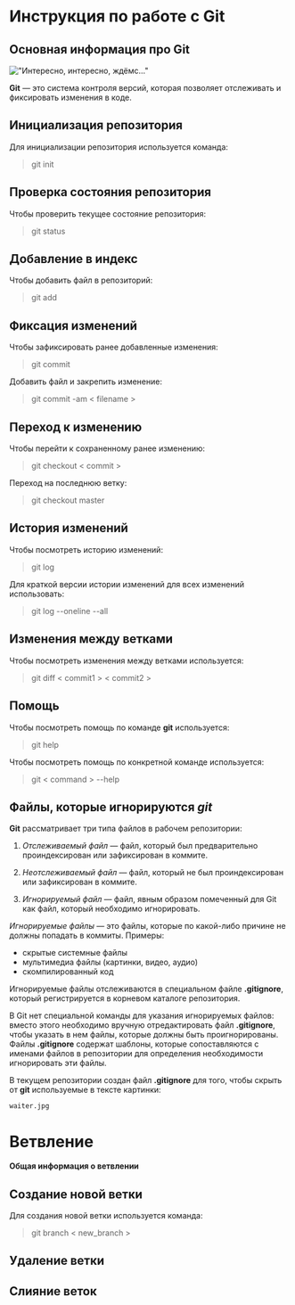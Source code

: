 # **Инструкция по работе с Git**

## Основная информация про Git

!["Интересно, интересно, ждёмс..."](waiter.jpg)

**Git** — это система контроля версий, которая позволяет отслеживать и фиксировать изменения в коде.

## Инициализация репозитория

Для инициализации репозитория используется команда:

> git init

## Проверка состояния репозитория

Чтобы проверить текущее состояние репозитория:

> git status

## Добавление в индекс

Чтобы добавить файл в репозиторий:

> git add

## Фиксация изменений

Чтобы зафиксировать ранее добавленные изменения:

> git commit

Добавить файл и закрепить изменение:

> git commit -am < filename >

## Переход к изменению

Чтобы перейти к сохраненному ранее изменению:
> git checkout  < commit >

Переход на последнюю ветку:
> git checkout master

## История изменений

Чтобы посмотреть историю изменений:
> git log

Для краткой версии истории изменений для всех изменений использовать:
> git log --oneline --all

## Изменения между ветками

Чтобы посмотреть изменения между ветками используется:
> git diff < commit1 > < commit2 >

## Помощь

Чтобы посмотреть помощь по команде **git** используется:
> git help

Чтобы посмотреть помощь по конкретной команде используется:
> git < command > --help

## Файлы, которые игнорируются *git*

**Git** рассматривает три типа файлов в рабочем репозитории:

1. *Отслеживаемый файл* — файл, который был предварительно проиндексирован или зафиксирован в коммите.

2. *Неотслеживаемый файл* — файл, который не был проиндексирован или зафиксирован в коммите.

3. *Игнорируемый файл* — файл, явным образом помеченный для Git как файл, который необходимо игнорировать.

*Игнорируемые файлы* — это файлы, которые по какой-либо причине не должны попадать в коммиты.
Примеры:

* скрытые системные файлы
* мультимедиа файлы (картинки, видео, аудио)
* скомпилированный код

Игнорируемые файлы отслеживаются в специальном файле **.gitignore**, который регистрируется в корневом каталоге репозитория.

В Git нет специальной команды для указания игнорируемых файлов: вместо этого необходимо вручную отредактировать файл **.gitignore**, чтобы указать в нем файлы, которые должны быть проигнорированы. Файлы **.gitignore** содержат шаблоны, которые сопоставляются с именами файлов в репозитории для определения необходимости игнорировать эти файлы.

В текущем репозитории создан файл **.gitignore** для того, чтобы скрыть от **git** используемые в тексте картинки:

```
waiter.jpg
```

# Ветвление

**Общая информация о ветвлении**

## Создание новой ветки

Для создания новой ветки используется команда:

> git branch < new_branch >

## Удаление ветки

## Слияние веток
